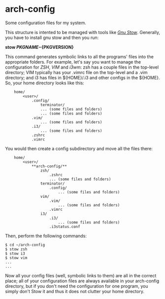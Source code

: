 # arch-config

Some configuration files for my system.

This structure is intented to be managed with tools like [*Gnu Stow*](http://www.gnu.org/software/stow/).
Generally, you have to install gnu stow and then you run:

**stow ${PKGNAME}-${PKGVERSION}**

This command generates symbolic links to all the programs' files into the appropriate folders.
For example, let's say you want to manage the configuration for _ZSH_, _VIM_ and _i3wm_:  zsh has a couple files in the top-level directory; VIM typically has your .vimrc file on the top-level and a .vim directory; and i3 has files in ${HOME}/.i3 and other configs in the ${HOME}.
So, your home directory looks like this:

```
	home/
		<user>/
			.config/
				terminator/
				... (some files and folders)
				... (some files and folders)
			.vim/
				... (some files and folders)
			.i3/
				... (some files and folders)
			.zshrc
			.vimrc
```

You would then create a config  subdirectory and move all the files there:

```
	home/
		<user>/
			**arch-config/**
				zsh/
					.zshrc
					... (some files and folders)
				terminator/
					.config/
						... (some files and folders)
				vim/
					.vim/
						... (some files and folders)
					.vimrc
				i3/
					.i3/
						... (some files and folders)
					.i3status.conf
```

Then, perform the following commands:

```
$ cd ~/arch-config
$ stow zsh
$ stow i3
$ stow vim
...
...

```

Now all your config files (well, symbolic links to them) are all in the correct place; all of your configuration files  are always available in your arch-config directory, but if you don't need the configuration for one program, you simply don't Stow it and thus it does not clutter your home directory.

